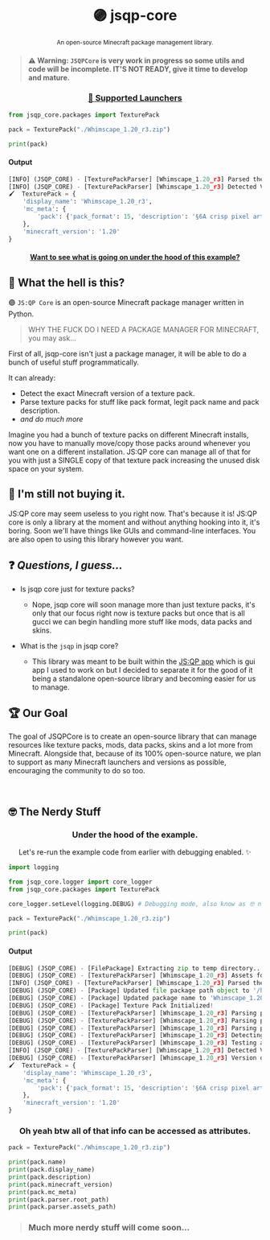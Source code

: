 <div align="center">

  # 🟣 jsqp-core
  
  <sub>An open-source Minecraft package management library.</sub>
  
</div>

> #### ⚠️ Warning: ``JSQPCore`` is very work in progress so some utils and code will be incomplete. IT'S NOT READY, give it time to develop and mature.

<div align="center">

  ### [🚀 Supported Launchers](https://github.com/JS-Quick-Pack/jsqp-core/blob/main/LAUNCHERS.md)
  
</div>

```python
from jsqp_core.packages import TexturePack

pack = TexturePack("./Whimscape_1.20_r3.zip")

print(pack)
```
#### Output
```python
[INFO] (JSQP_CORE) - [TexturePackParser] [Whimscape_1.20_r3] Parsed the texture pack 'Whimscape_1.20_r3'!
[INFO] (JSQP_CORE) - [TexturePackParser] [Whimscape_1.20_r3] Detected Version -> JAVA_1_20
🖌️  TexturePack = {
    'display_name': 'Whimscape_1.20_r3',
    'mc_meta': {
        'pack': {'pack_format': 15, 'description': '§6A crisp pixel art look'}
    },
    'minecraft_version': '1.20'
}
```
<div align="center">

  #### [Want to see what is going on under the hood of this example?](#under-the-hood-of-the-example)
  
</div>

## 🤔 What the hell is this?
🟣 ``JS:QP Core`` is an open-source Minecraft package manager written in Python.

> WHY THE FUCK DO I NEED A PACKAGE MANAGER FOR MINECRAFT, you may ask...

First of all, jsqp-core isn't just a package manager, it will be able to do a bunch of useful stuff programmatically.

It can already:
- Detect the exact Minecraft version of a texture pack.
- Parse texture packs for stuff like pack format, legit pack name and pack description.
- *and do much more*

Imagine you had a bunch of texture packs on different Minecraft installs, now you have to manually move/copy those packs around whenever you want one on a different installation. JS:QP core can manage all of that for you with just a SINGLE copy of that texture pack increasing the unused disk space on your system.

## 🧠 I'm still not buying it.
JS:QP core may seem useless to you right now. That's because it is! JS:QP core is only a library at the moment and without anything hooking into it, it's boring. Soon we'll have things like GUIs and command-line interfaces. You are also open to using this library however you want.

## ❓ *Questions, I guess...*
  - Is jsqp core just for texture packs?
    - Nope, jsqp core will soon manage more than just texture packs, it's only that our focus right now is texture packs but once that is all gucci we can begin handling more stuff like mods, data packs and skins.

  - What is the `jsqp` in jsqp core?
    - This library was meant to be built within the [JS:QP app](https://github.com/JS-Quick-Pack/jsqp-app) which is gui app I used to work on but I decided to separate it for the good of it being a standalone open-source library and becoming easier for us to manage.

## 🏆 Our Goal
The goal of JSQPCore is to create an open-source library that can manage resources like texture packs, mods, data packs, skins and a lot more from Minecraft. Alongside that, because of its 100% open-source nature, we plan to support as many Minecraft launchers and versions as possible, encouraging the community to do so too.

<br>

## 🤓 The Nerdy Stuff
<div align="center">

  ### Under the hood of the example.
  Let's re-run the example code from earlier with debugging enabled. ✨
  
</div>

```python
import logging

from jsqp_core.logger import core_logger
from jsqp_core.packages import TexturePack

core_logger.setLevel(logging.DEBUG) # Debugging mode, also know as 🤓 nerd mode...

pack = TexturePack("./Whimscape_1.20_r3.zip")

print(pack)
```
#### Output
```python
[DEBUG] (JSQP_CORE) - [FilePackage] Extracting zip to temp directory...
[DEBUG] (JSQP_CORE) - [TexturePackParser] [Whimscape_1.20_r3] Assets folder found!
[INFO] (JSQP_CORE) - [TexturePackParser] [Whimscape_1.20_r3] Parsed the texture pack 'Whimscape_1.20_r3'!
[DEBUG] (JSQP_CORE) - [Package] Updated file package path object to '/home/goldy/.devgoldy/JSQPCore/.temp/Whimscape_1.20_r3'!
[DEBUG] (JSQP_CORE) - [Package] Updated package name to 'Whimscape_1.20_r3'!
[DEBUG] (JSQP_CORE) - [Package] Texture Pack Initialized!
[DEBUG] (JSQP_CORE) - [TexturePackParser] [Whimscape_1.20_r3] Parsing pack.mcmeta...
[DEBUG] (JSQP_CORE) - [TexturePackParser] [Whimscape_1.20_r3] Parsing pack.mcmeta...
[DEBUG] (JSQP_CORE) - [TexturePackParser] [Whimscape_1.20_r3] Parsing pack.mcmeta...
[DEBUG] (JSQP_CORE) - [TexturePackParser] [Whimscape_1.20_r3] Detecting minecraft version of 'Whimscape_1.20_r3'...
[DEBUG] (JSQP_CORE) - [TexturePackParser] [Whimscape_1.20_r3] Testing against 'JAVA_1_20' map...
[INFO] (JSQP_CORE) - [TexturePackParser] [Whimscape_1.20_r3] Detected Version -> JAVA_1_20
[DEBUG] (JSQP_CORE) - [TexturePackParser] [Whimscape_1.20_r3] Version difference = ['JAVA_1_20 (64)']
🖌️  TexturePack = {
    'display_name': 'Whimscape_1.20_r3',
    'mc_meta': {
        'pack': {'pack_format': 15, 'description': '§6A crisp pixel art look'}
    },
    'minecraft_version': '1.20'
}
```

<div align="center">

  ### Oh yeah btw all of that info can be accessed as attributes.
  
</div>

```python
pack = TexturePack("./Whimscape_1.20_r3.zip")

print(pack.name)
print(pack.display_name)
print(pack.description)
print(pack.minecraft_version)
print(pack.mc_meta)
print(pack.parser.root_path)
print(pack.parser.assets_path)
```

> ### Much more nerdy stuff will come soon...
